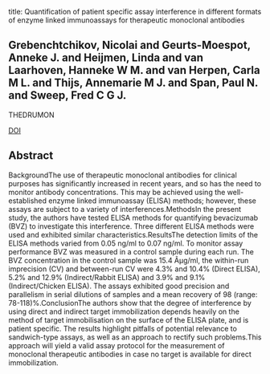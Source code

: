 title: Quantification of patient specific assay interference in different formats of enzyme linked immunoassays for therapeutic monoclonal antibodies

## Grebenchtchikov, Nicolai and Geurts-Moespot, Anneke J. and Heijmen, Linda and van Laarhoven, Hanneke W M. and van Herpen, Carla M L. and Thijs, Annemarie M J. and Span, Paul N. and Sweep, Fred C G J.
THEDRUMON

<a href="https://doi.org/10.1097/FTD.0000000000000090">DOI</a>

## Abstract
BackgroundThe use of therapeutic monoclonal antibodies for clinical purposes has significantly increased in recent years, and so has the need to monitor antibody concentrations. This may be achieved using the well-established enzyme linked immunoassay (ELISA) methods; however, these assays are subject to a variety of interferences.MethodsIn the present study, the authors have tested ELISA methods for quantifying bevacizumab (BVZ) to investigate this interference. Three different ELISA methods were used and exhibited similar characteristics.ResultsThe detection limits of the ELISA methods varied from 0.05 ng/ml to 0.07 ng/ml. To monitor assay performance BVZ was measured in a control sample during each run. The BVZ concentration in the control sample was 15.4 Âµg/ml, the within-run imprecision (CV) and between-run CV were 4.3% and 10.4% (Direct ELISA), 5.2% and 12.9% (Indirect/Rabbit ELISA) and 3.9% and 9.1% (Indirect/Chicken ELISA). The assays exhibited good precision and parallelism in serial dilutions of samples and a mean recovery of 98 (range: 78-118)%.ConclusionThe authors show that the degree of interference by using direct and indirect target immobilization depends heavily on the method of target immobilisation on the surface of the ELISA plate, and is patient specific. The results highlight pitfalls of potential relevance to sandwich-type assays, as well as an approach to rectify such problems.This approach will yield a valid assay protocol for the measurement of monoclonal therapeutic antibodies in case no target is available for direct immobilization.

